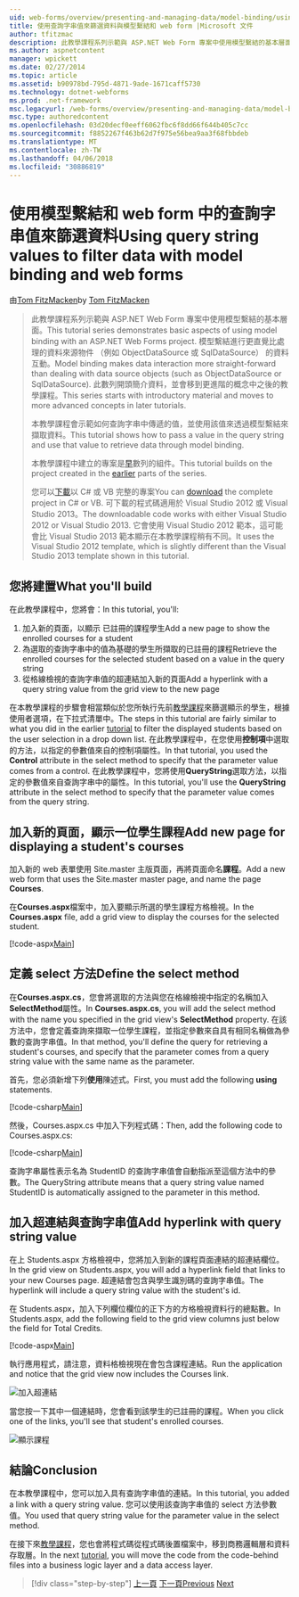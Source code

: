 ```yaml
---
uid: web-forms/overview/presenting-and-managing-data/model-binding/using-query-string-values-to-retrieve-data
title: 使用查詢字串值來篩選資料與模型繫結和 web form |Microsoft 文件
author: tfitzmac
description: 此教學課程系列示範與 ASP.NET Web Form 專案中使用模型繫結的基本層面。 模型繫結進行資料互動詳細直線-...
ms.author: aspnetcontent
manager: wpickett
ms.date: 02/27/2014
ms.topic: article
ms.assetid: b90978bd-795d-4871-9ade-1671caff5730
ms.technology: dotnet-webforms
ms.prod: .net-framework
msc.legacyurl: /web-forms/overview/presenting-and-managing-data/model-binding/using-query-string-values-to-retrieve-data
msc.type: authoredcontent
ms.openlocfilehash: 03d20decf0eeff6062fbc6f8dd66f644b405c7cc
ms.sourcegitcommit: f8852267f463b62d7f975e56bea9aa3f68fbbdeb
ms.translationtype: MT
ms.contentlocale: zh-TW
ms.lasthandoff: 04/06/2018
ms.locfileid: "30886819"
---
```

<a name="using-query-string-values-to-filter-data-with-model-binding-and-web-forms"></a><span data-ttu-id="d9a87-104">使用模型繫結和 web form 中的查詢字串值來篩選資料</span><span class="sxs-lookup"><span data-stu-id="d9a87-104">Using query string values to filter data with model binding and web forms</span></span>
====================
<span data-ttu-id="d9a87-105">由[Tom FitzMacken](https://github.com/tfitzmac)</span><span class="sxs-lookup"><span data-stu-id="d9a87-105">by [Tom FitzMacken](https://github.com/tfitzmac)</span></span>

> <span data-ttu-id="d9a87-106">此教學課程系列示範與 ASP.NET Web Form 專案中使用模型繫結的基本層面。</span><span class="sxs-lookup"><span data-stu-id="d9a87-106">This tutorial series demonstrates basic aspects of using model binding with an ASP.NET Web Forms project.</span></span> <span data-ttu-id="d9a87-107">模型繫結進行更直覺比處理的資料來源物件 （例如 ObjectDataSource 或 SqlDataSource） 的資料互動。</span><span class="sxs-lookup"><span data-stu-id="d9a87-107">Model binding makes data interaction more straight-forward than dealing with data source objects (such as ObjectDataSource or SqlDataSource).</span></span> <span data-ttu-id="d9a87-108">此數列開頭簡介資料，並會移到更進階的概念中之後的教學課程。</span><span class="sxs-lookup"><span data-stu-id="d9a87-108">This series starts with introductory material and moves to more advanced concepts in later tutorials.</span></span>
> 
> <span data-ttu-id="d9a87-109">本教學課程會示範如何查詢字串中傳遞的值，並使用該值來透過模型繫結來擷取資料。</span><span class="sxs-lookup"><span data-stu-id="d9a87-109">This tutorial shows how to pass a value in the query string and use that value to retrieve data through model binding.</span></span>
> 
> <span data-ttu-id="d9a87-110">本教學課程中建立的專案是[早](retrieving-data.md)數列的組件。</span><span class="sxs-lookup"><span data-stu-id="d9a87-110">This tutorial builds on the project created in the [earlier](retrieving-data.md) parts of the series.</span></span>
> 
> <span data-ttu-id="d9a87-111">您可以[下載](https://go.microsoft.com/fwlink/?LinkId=286116)以 C# 或 VB 完整的專案</span><span class="sxs-lookup"><span data-stu-id="d9a87-111">You can [download](https://go.microsoft.com/fwlink/?LinkId=286116) the complete project in C# or VB.</span></span> <span data-ttu-id="d9a87-112">可下載的程式碼適用於 Visual Studio 2012 或 Visual Studio 2013。</span><span class="sxs-lookup"><span data-stu-id="d9a87-112">The downloadable code works with either Visual Studio 2012 or Visual Studio 2013.</span></span> <span data-ttu-id="d9a87-113">它會使用 Visual Studio 2012 範本，這可能會比 Visual Studio 2013 範本顯示在本教學課程稍有不同。</span><span class="sxs-lookup"><span data-stu-id="d9a87-113">It uses the Visual Studio 2012 template, which is slightly different than the Visual Studio 2013 template shown in this tutorial.</span></span>


## <a name="what-youll-build"></a><span data-ttu-id="d9a87-114">您將建置</span><span class="sxs-lookup"><span data-stu-id="d9a87-114">What you'll build</span></span>

<span data-ttu-id="d9a87-115">在此教學課程中，您將會：</span><span class="sxs-lookup"><span data-stu-id="d9a87-115">In this tutorial, you'll:</span></span>

1. <span data-ttu-id="d9a87-116">加入新的頁面，以顯示 已註冊的課程學生</span><span class="sxs-lookup"><span data-stu-id="d9a87-116">Add a new page to show the enrolled courses for a student</span></span>
2. <span data-ttu-id="d9a87-117">為選取的查詢字串中的值為基礎的學生所擷取的已註冊的課程</span><span class="sxs-lookup"><span data-stu-id="d9a87-117">Retrieve the enrolled courses for the selected student based on a value in the query string</span></span>
3. <span data-ttu-id="d9a87-118">從格線檢視的查詢字串值的超連結加入新的頁面</span><span class="sxs-lookup"><span data-stu-id="d9a87-118">Add a hyperlink with a query string value from the grid view to the new page</span></span>

<span data-ttu-id="d9a87-119">在本教學課程的步驟會相當類似於您所執行先前[教學課程](sorting-paging-and-filtering-data.md)來篩選顯示的學生，根據使用者選項，在下拉式清單中。</span><span class="sxs-lookup"><span data-stu-id="d9a87-119">The steps in this tutorial are fairly similar to what you did in the earlier [tutorial](sorting-paging-and-filtering-data.md) to filter the displayed students based on the user selection in a drop down list.</span></span> <span data-ttu-id="d9a87-120">在此教學課程中，在您使用**控制項**中選取的方法，以指定的參數值來自的控制項屬性。</span><span class="sxs-lookup"><span data-stu-id="d9a87-120">In that tutorial, you used the **Control** attribute in the select method to specify that the parameter value comes from a control.</span></span> <span data-ttu-id="d9a87-121">在此教學課程中，您將使用**QueryString**選取方法，以指定的參數值來自查詢字串中的屬性。</span><span class="sxs-lookup"><span data-stu-id="d9a87-121">In this tutorial, you'll use the **QueryString** attribute in the select method to specify that the parameter value comes from the query string.</span></span>

## <a name="add-new-page-for-displaying-a-students-courses"></a><span data-ttu-id="d9a87-122">加入新的頁面，顯示一位學生課程</span><span class="sxs-lookup"><span data-stu-id="d9a87-122">Add new page for displaying a student's courses</span></span>

<span data-ttu-id="d9a87-123">加入新的 web 表單使用 Site.master 主版頁面，再將頁面命名**課程**。</span><span class="sxs-lookup"><span data-stu-id="d9a87-123">Add a new web form that uses the Site.master master page, and name the page **Courses**.</span></span>

<span data-ttu-id="d9a87-124">在**Courses.aspx**檔案中，加入要顯示所選的學生課程方格檢視。</span><span class="sxs-lookup"><span data-stu-id="d9a87-124">In the **Courses.aspx** file, add a grid view to display the courses for the selected student.</span></span>

[!code-aspx[Main](using-query-string-values-to-retrieve-data/samples/sample1.aspx)]

## <a name="define-the-select-method"></a><span data-ttu-id="d9a87-125">定義 select 方法</span><span class="sxs-lookup"><span data-stu-id="d9a87-125">Define the select method</span></span>

<span data-ttu-id="d9a87-126">在**Courses.aspx.cs**，您會將選取的方法與您在格線檢視中指定的名稱加入**SelectMethod**屬性。</span><span class="sxs-lookup"><span data-stu-id="d9a87-126">In **Courses.aspx.cs**, you will add the select method with the name you specified in the grid view's **SelectMethod** property.</span></span> <span data-ttu-id="d9a87-127">在該方法中，您會定義查詢來擷取一位學生課程，並指定參數來自具有相同名稱做為參數的查詢字串值。</span><span class="sxs-lookup"><span data-stu-id="d9a87-127">In that method, you'll define the query for retrieving a student's courses, and specify that the parameter comes from a query string value with the same name as the parameter.</span></span>

<span data-ttu-id="d9a87-128">首先，您必須新增下列**使用**陳述式。</span><span class="sxs-lookup"><span data-stu-id="d9a87-128">First, you must add the following **using** statements.</span></span>

[!code-csharp[Main](using-query-string-values-to-retrieve-data/samples/sample2.cs)]

<span data-ttu-id="d9a87-129">然後，Courses.aspx.cs 中加入下列程式碼：</span><span class="sxs-lookup"><span data-stu-id="d9a87-129">Then, add the following code to Courses.aspx.cs:</span></span>

[!code-csharp[Main](using-query-string-values-to-retrieve-data/samples/sample3.cs)]

<span data-ttu-id="d9a87-130">查詢字串屬性表示名為 StudentID 的查詢字串值會自動指派至這個方法中的參數。</span><span class="sxs-lookup"><span data-stu-id="d9a87-130">The QueryString attribute means that a query string value named StudentID is automatically assigned to the parameter in this method.</span></span>

## <a name="add-hyperlink-with-query-string-value"></a><span data-ttu-id="d9a87-131">加入超連結與查詢字串值</span><span class="sxs-lookup"><span data-stu-id="d9a87-131">Add hyperlink with query string value</span></span>

<span data-ttu-id="d9a87-132">在上 Students.aspx 方格檢視中，您將加入到新的課程頁面連結的超連結欄位。</span><span class="sxs-lookup"><span data-stu-id="d9a87-132">In the grid view on Students.aspx, you will add a hyperlink field that links to your new Courses page.</span></span> <span data-ttu-id="d9a87-133">超連結會包含與學生識別碼的查詢字串值。</span><span class="sxs-lookup"><span data-stu-id="d9a87-133">The hyperlink will include a query string value with the student's id.</span></span>

<span data-ttu-id="d9a87-134">在 Students.aspx，加入下列欄位欄位的正下方的方格檢視資料行的總點數。</span><span class="sxs-lookup"><span data-stu-id="d9a87-134">In Students.aspx, add the following field to the grid view columns just below the field for Total Credits.</span></span>

[!code-aspx[Main](using-query-string-values-to-retrieve-data/samples/sample4.aspx?highlight=7-8)]

<span data-ttu-id="d9a87-135">執行應用程式，請注意，資料格檢視現在會包含課程連結。</span><span class="sxs-lookup"><span data-stu-id="d9a87-135">Run the application and notice that the grid view now includes the Courses link.</span></span>

![加入超連結](using-query-string-values-to-retrieve-data/_static/image1.png)

<span data-ttu-id="d9a87-137">當您按一下其中一個連結時，您會看到該學生的已註冊的課程。</span><span class="sxs-lookup"><span data-stu-id="d9a87-137">When you click one of the links, you'll see that student's enrolled courses.</span></span>

![顯示課程](using-query-string-values-to-retrieve-data/_static/image2.png)

## <a name="conclusion"></a><span data-ttu-id="d9a87-139">結論</span><span class="sxs-lookup"><span data-stu-id="d9a87-139">Conclusion</span></span>

<span data-ttu-id="d9a87-140">在本教學課程中，您可以加入具有查詢字串值的連結。</span><span class="sxs-lookup"><span data-stu-id="d9a87-140">In this tutorial, you added a link with a query string value.</span></span> <span data-ttu-id="d9a87-141">您可以使用該查詢字串值的 select 方法參數值。</span><span class="sxs-lookup"><span data-stu-id="d9a87-141">You used that query string value for the parameter value in the select method.</span></span>

<span data-ttu-id="d9a87-142">在接下來[教學課程](adding-business-logic-layer.md)，您也會將程式碼從程式碼後置檔案中，移到商務邏輯層和資料存取層。</span><span class="sxs-lookup"><span data-stu-id="d9a87-142">In the next [tutorial](adding-business-logic-layer.md), you will move the code from the code-behind files into a business logic layer and a data access layer.</span></span>

> [!div class="step-by-step"]
> <span data-ttu-id="d9a87-143">[上一頁](integrating-jquery-ui.md)
> [下一頁](adding-business-logic-layer.md)</span><span class="sxs-lookup"><span data-stu-id="d9a87-143">[Previous](integrating-jquery-ui.md)
[Next](adding-business-logic-layer.md)</span></span>
